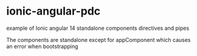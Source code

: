 # ionic-angular-pdc
example of Ionic angular 14 standalone components directives and pipes

The components are standalone except for appComponent which causes an error when bootstrapping
